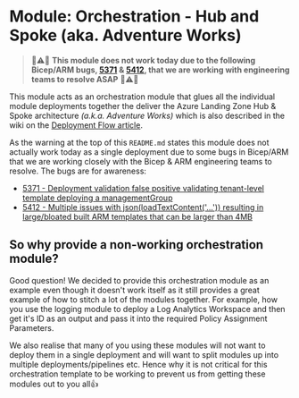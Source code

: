 # Module: Orchestration - Hub and Spoke (aka. Adventure Works)

> 🚨⚠️🚨 **This module does not work today due to the following Bicep/ARM bugs, [5371](https://github.com/Azure/bicep/issues/5371) & [5412](https://github.com/Azure/bicep/issues/5412), that we are working with engineering teams to resolve ASAP** 🚨⚠️🚨

This module acts as an orchestration module that glues all the individual module deployments together the deliver the Azure Landing Zone Hub & Spoke architecture *(a.k.a. Adventure Works)* which is also described in the wiki on the [Deployment Flow article](https://github.com/Azure/ALZ-Bicep/wiki/DeploymentFlow).

As the warning at the top of this `README.md` states this module does not actually work today as a single deployment due to some bugs in Bicep/ARM that we are working closely with the Bicep & ARM engineering teams to resolve. The bugs are for awareness:

- [5371 - Deployment validation false positive validating tenant-level template deploying a managementGroup](https://github.com/Azure/bicep/issues/5371)
- [5412 - Multiple issues with json(loadTextContent('...')) resulting in large/bloated built ARM templates that can be larger than 4MB](https://github.com/Azure/bicep/issues/5412)

## So why provide a non-working orchestration module?

Good question! We decided to provide this orchestration module as an example even though it doesn't work itself as it still provides a great example of how to stitch a lot of the modules together. For example, how you use the logging module to deploy a Log Analytics Workspace and then get it's ID as an output and pass it into the required Policy Assignment Parameters.

We also realise that many of you using these modules will not want to deploy them in a single deployment and will want to split modules up into multiple deployments/pipelines etc. Hence why it is not critical for this orchestration template to be working to prevent us from getting these modules out to you all👍
